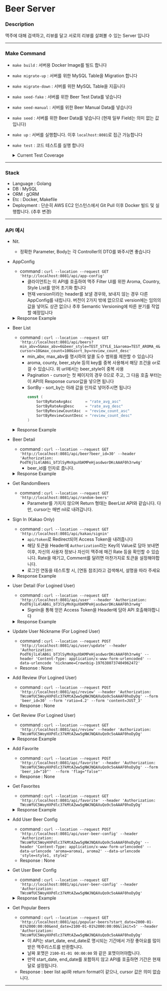 # Beer Server


### Description
맥주에 대해 검색하고, 리뷰를 달고 서로의 리뷰를 살펴볼 수 있는 Server 입니다

--- 
### Make Command
* `make build` : 서버용 Docker Image를 빌드 합니다
* `make migrate-up` : 서버를 위한 MySQL Table을 Migration 합니다
* `make migrate-down` : 서버를 위한 MySQL Table을 지웁니다
* `make seed-fake` : 서버를 위한 Beer Test Data를 넣습니다
* `make seed-manual` : 서버를 위한 Beer Manual Data를 넣습니다
* `make seed` : 서버를 위한 Beer Data를 넣습니다 (현재 일부 Field는 의미 없는 값입니다)
* `make up` : 서버를 실행합니다. 이후 `localhost:8081`로 접근 가능합니다 
* `make test` : 코드 테스트를 실행 합니다
    <details>
    <summary>Current Test Coverage</summary>
    <p>

    ```bash
    go test ./... -coverprofile cover.out


    ?       github.com/UdonSari/beer-server/controller      [no test files]
    ok      github.com/UdonSari/beer-server/controller/beersvc      0.749s  coverage: 0.0% of statements [no tests to run]
    ?       github.com/UdonSari/beer-server/controller/beersvc/dto  [no test files]
    ok      github.com/UdonSari/beer-server/controller/usersvc      0.567s  coverage: 0.0% of statements [no tests to run]
    ?       github.com/UdonSari/beer-server/controller/usersvc/dto  [no test files]
    ok      github.com/UdonSari/beer-server/domain/beer     1.011s  coverage: 88.1% of statements
    ok      github.com/UdonSari/beer-server/domain/beer/repo        0.386s  coverage: 0.0% of statements [no tests to run]
    ok      github.com/UdonSari/beer-server/domain/user     0.375s  coverage: 0.0% of statements [no tests to run]
    ok      github.com/UdonSari/beer-server/domain/user/repo        0.993s  coverage: 0.0% of statements [no tests to run]
    ?       github.com/UdonSari/beer-server/main    [no test files]
    ok      github.com/UdonSari/beer-server/main/server     1.167s  coverage: 0.0% of statements [no tests to run]
    ?       github.com/UdonSari/beer-server/migration       [no test files]
    ?       github.com/UdonSari/beer-server/migration/commands      [no test files]
    ?       github.com/UdonSari/beer-server/util    [no test files]
    ```

    ```bash
    go tool cover -func cover.out


    github.com/UdonSari/beer-server/controller/beersvc/controller.go:25:    NewController                   0.0%
    github.com/UdonSari/beer-server/controller/beersvc/controller.go:39:    GetBeers                        0.0%
    github.com/UdonSari/beer-server/controller/beersvc/controller.go:109:   GetBeer                         0.0%
    github.com/UdonSari/beer-server/controller/beersvc/controller.go:186:   AddReview                       0.0%
    github.com/UdonSari/beer-server/controller/beersvc/controller.go:217:   GetReview                       0.0%
    github.com/UdonSari/beer-server/controller/beersvc/controller.go:251:   GetAppConfig                    0.0%
    github.com/UdonSari/beer-server/controller/beersvc/controller.go:261:   getDummyAppConfig               0.0%
    github.com/UdonSari/beer-server/controller/usersvc/controller.go:21:    NewController                   0.0%
    github.com/UdonSari/beer-server/controller/usersvc/controller.go:33:    SignInKakao                     0.0%
    github.com/UdonSari/beer-server/controller/usersvc/controller.go:47:    GetToken                        0.0%
    github.com/UdonSari/beer-server/controller/usersvc/controller.go:64:    GetUser                         0.0%
    github.com/UdonSari/beer-server/controller/usersvc/controller.go:79:    UpdateNickName                  0.0%
    github.com/UdonSari/beer-server/domain/beer/repo/beerrepo.go:29:        New                             0.0%
    github.com/UdonSari/beer-server/domain/beer/repo/beerrepo.go:36:        AddBeer                         0.0%
    github.com/UdonSari/beer-server/domain/beer/repo/beerrepo.go:43:        GetBeer                         0.0%
    github.com/UdonSari/beer-server/domain/beer/repo/beerrepo.go:59:        GetBeers                        0.0%
    github.com/UdonSari/beer-server/domain/beer/repo/beerrepo.go:140:       UpdateBeerRateAvg               0.0%
    github.com/UdonSari/beer-server/domain/beer/repo/beerrepo.go:145:       AddReview                       0.0%
    github.com/UdonSari/beer-server/domain/beer/repo/beerrepo.go:171:       GetReviews                      0.0%
    github.com/UdonSari/beer-server/domain/beer/repo/beerrepo.go:190:       GetReviewCount                  0.0%
    github.com/UdonSari/beer-server/domain/beer/repo/beerrepo.go:196:       GetReviewByBeerIDAndUserID      0.0%
    github.com/UdonSari/beer-server/domain/beer/repo/beerrepo.go:211:       GetReviewsByUserID              0.0%
    github.com/UdonSari/beer-server/domain/beer/repo/mapper.go:12:          mapDBReviewToReview             0.0%
    github.com/UdonSari/beer-server/domain/beer/repo/mapper.go:23:          mapReviewToDBReview             0.0%
    github.com/UdonSari/beer-server/domain/beer/repo/mapper.go:32:          mapBeerToDBBeer                 0.0%
    github.com/UdonSari/beer-server/domain/beer/repo/mapper.go:46:          mapDBBeerToBeer                 0.0%
    github.com/UdonSari/beer-server/domain/beer/repo/mapper.go:62:          splitAndGetArray                0.0%
    github.com/UdonSari/beer-server/domain/beer/repo/mapper.go:67:          splitAndGetString               0.0%
    github.com/UdonSari/beer-server/domain/beer/repo/model.go:29:           TableName                       0.0%
    github.com/UdonSari/beer-server/domain/beer/repo/model.go:42:           TableName                       0.0%
    github.com/UdonSari/beer-server/domain/beer/usecase.go:26:              NewUseCase                      100.0%
    github.com/UdonSari/beer-server/domain/beer/usecase.go:33:              AddBeer                         100.0%
    github.com/UdonSari/beer-server/domain/beer/usecase.go:37:              GetBeers                        100.0%
    github.com/UdonSari/beer-server/domain/beer/usecase.go:41:              GetBeer                         100.0%
    github.com/UdonSari/beer-server/domain/beer/usecase.go:45:              AddReview                       88.9%
    github.com/UdonSari/beer-server/domain/beer/usecase.go:76:              GetReviews                      100.0%
    github.com/UdonSari/beer-server/domain/beer/usecase.go:80:              GetReviewsByUserID              100.0%
    github.com/UdonSari/beer-server/domain/beer/usecase.go:84:              GetReviewByBeerIDAndUserID      100.0%
    github.com/UdonSari/beer-server/domain/beer/usecase.go:88:              GetRelatedBeers                 100.0%
    github.com/UdonSari/beer-server/domain/beer/usecase.go:123:             getRelatedBeersWithQueryArgs    100.0%
    github.com/UdonSari/beer-server/domain/beer/valueobject.go:45:          IsValidSortBy                   0.0%
    github.com/UdonSari/beer-server/domain/user/mapper.go:14:               NewMapper                       0.0%
    github.com/UdonSari/beer-server/domain/user/mapper.go:18:               MapKakaoUserToUser              0.0%
    github.com/UdonSari/beer-server/domain/user/mapper.go:30:               getRandomNickName               0.0%
    github.com/UdonSari/beer-server/domain/user/repo/mapper.go:7:           mapDBUserToUser                 0.0%
    github.com/UdonSari/beer-server/domain/user/repo/mapper.go:19:          mapUserToDBUser                 0.0%
    github.com/UdonSari/beer-server/domain/user/repo/model.go:16:           TableName                       0.0%
    github.com/UdonSari/beer-server/domain/user/repo/userrepo.go:20:        New                             0.0%
    github.com/UdonSari/beer-server/domain/user/repo/userrepo.go:26:        GetUserByExternalID             0.0%
    github.com/UdonSari/beer-server/domain/user/repo/userrepo.go:43:        GetUserByID                     0.0%
    github.com/UdonSari/beer-server/domain/user/repo/userrepo.go:58:        CreateUser                      0.0%
    github.com/UdonSari/beer-server/domain/user/repo/userrepo.go:69:        UpdateNickName                  0.0%
    github.com/UdonSari/beer-server/domain/user/usecase.go:37:              NewUseCase                      0.0%
    github.com/UdonSari/beer-server/domain/user/usecase.go:45:              CreateUser                      0.0%
    github.com/UdonSari/beer-server/domain/user/usecase.go:49:              GetToken                        0.0%
    github.com/UdonSari/beer-server/domain/user/usecase.go:82:              GetUser                         0.0%
    github.com/UdonSari/beer-server/domain/user/usecase.go:145:             GetUserByID                     0.0%
    github.com/UdonSari/beer-server/domain/user/usecase.go:149:             GetUserByExternalID             0.0%
    github.com/UdonSari/beer-server/domain/user/usecase.go:153:             UpdateNickName                  0.0%
    github.com/UdonSari/beer-server/main/server/customcontext.go:15:        User                            0.0%
    github.com/UdonSari/beer-server/main/server/customcontext.go:28:        UserMust                        0.0%
    github.com/UdonSari/beer-server/main/server/dependency.go:25:           NewDependency                   0.0%
    github.com/UdonSari/beer-server/main/server/dependency.go:29:           MysqlDB                         0.0%
    github.com/UdonSari/beer-server/main/server/dependency.go:48:           BeerCacheDuration               0.0%
    github.com/UdonSari/beer-server/main/server/dependency.go:52:           Host                            0.0%
    github.com/UdonSari/beer-server/main/server/dependency.go:56:           PortStr                         0.0%
    github.com/UdonSari/beer-server/main/server/dependency.go:60:           PortInt                         0.0%
    github.com/UdonSari/beer-server/main/server/dependency.go:64:           ServerEnv                       0.0%
    github.com/UdonSari/beer-server/main/server/dependency.go:68:           getEnvOrExit                    0.0%
    github.com/UdonSari/beer-server/main/server/dependency.go:76:           getInt64Env                     0.0%
    github.com/UdonSari/beer-server/main/server/server.go:32:               Init                            0.0%
    github.com/UdonSari/beer-server/main/server/server.go:38:               Start                           0.0%
    github.com/UdonSari/beer-server/main/server/server.go:51:               engine                          0.0%
    github.com/UdonSari/beer-server/main/server/server.go:90:               registerRoute                   0.0%
    github.com/UdonSari/beer-server/main/server/server.go:95:               New                             0.0%
    total:                                                                  (statements)                    10.1%
    ```
    </p>
    </details>
---
### Stack
* Language : Golang
* DB : MySQL
* ORM : gORM 
* Etc : Docker, Makefile
* Deployment : 단순히 AWS EC2 인스턴스에서 Git Pull 이후 Docker 빌드 및 실행합니다. (추후 변경)

---
### API 예시
* Nit.
    * 정확한 Parameter, Body는 각 Controller의 DTO를 봐주시면 좋습니다
* AppConfig
    * command : `curl --location --request GET 'http://localhost:8081/api/app-config'`
        * 클라이언트는 이 API를 호출하여 맥주 Filter UI를 위한 Aroma, Country, Style List를 얻어 초기화 합니다
        * 현재 version이라는 header를 보낼 경우와, 보내지 않는 경우 다른 AppConfig를 내립니다. 버전이 2가지 밖에 없으므로 version에는 임의의 값을 넣어도 상관 없으나 추후 Semantic Versioning에 따른 분기를 작업할 예정입니다
    <details>
    <summary>Response Example</summary>
    <p> V1

    ```json
    {
        "result": {
            "aroma_list": [
                "malty",
                "bicuity",
                "caramel",
                "roast",
                "coffee",
                "burnt",
                "grass",
                "blueberry",
                "banana",
                "pineapple",
                "apricot",
                "pear",
                "apple",
                "peach",
                "mango",
                "lemon",
                "orange",
                "grapefruit",
                "vinegar",
                "nutty"
            ],
            "country_list": [
                "USA",
                "Begium",
                "Genmany",
                "Korea",
                "UK",
                "Czech",
                "France"
            ],
            "style_list": [
                "Porter",
                "Stout",
                "Pilsener",
                "Light Lager",
                "Scotch Ale",
                "Saison",
                "Pale Ale",
                "Brown Ale",
                "India Pale Ale",
                "Gose",
                "Quadrupel",
                "Tripel",
                "Lambic"
            ],
            "min_abv": 0,
            "max_abv": 15
        }
    }
    ```
    </p>
    <p> V2

    ```json
    {
        "result": {
            "aroma_list": [
                "Malty",
                "Caramel",
                "Roast",
                "Coffee",
                "Grass",
                "Banana",
                "Apple",
                "Peach",
                "Mango",
                "Orange",
                "Spicy",
                "Vinegar",
                "Nutty",
                "Pineapple",
                "Melon",
                "Blackberry",
                "Chocolate",
                "Cherry",
                "Lemon",
                "Passion Fruit",
                "Grapefruit"
            ],
            "country_list": [
                "USA",
                "Begium",
                "Genmany",
                "Korea",
                "UK",
                "Czech",
                "France"
            ],
            "style_list": {
                "Ale": {
                    "Ale": [
                        "Ale",
                        "Abbey Ale",
                        "Amber Ale",
                        "American Pale Ale",
                        "Brown Belgian Strong Ale",
                        "Blonde Ale",
                        "Brown Ale",
                        "Saison",
                        "Golden Ale",
                        "Hop Ale",
                        "Irish Ale",
                        "Light Ale",
                        "Old Ale",
                        "Pale Ale",
                        "Quadrupel Ale",
                        "Red Ale",
                        "Sparkling Ale",
                        "Summer Ale",
                        "Trappist Ale",
                        "Tripel Ale",
                        "White Ale",
                        "Wheat Ale",
                        "Wit Ale",
                        "Barley Wine",
                        "Dubbel Ale",
                        "Dark Ale",
                        "Wild Ale",
                        "Pumpkin Ale"
                    ],
                    "Dark Beer": [
                        "Dark Beer",
                        "Porter",
                        "Stout",
                        "Baltic Porter",
                        "Bourbon County Stout",
                        "Imperial Porter",
                        "Imperial Stout",
                        "Irish Stout",
                        "Sweet Stout",
                        "Schwarz",
                        "Milk Stout"
                    ],
                    "IPA": [
                        "IPA",
                        "American IPA",
                        "Black IPA",
                        "Belgian IPA",
                        "Double IPA",
                        "Hazy IPA",
                        "Imperial IPA",
                        "Rye IPA",
                        "Session IPA",
                        "Sour IPA",
                        "Smoothie IPA",
                        "Wheat IPA"
                    ],
                    "Wheat Beer": [
                        "Wheat Beer",
                        "Belgian White",
                        "Hefeweizen",
                        "Witbier",
                        "Weizen",
                        "Dunkel Weizen",
                        "Weisse"
                    ]
                },
                "Lambic": {
                    "Lambic": [
                        "Lambic",
                        "Gueuze"
                    ]
                },
                "Larger": {
                    "Bock": [
                        "Bock",
                        "Weizen Bock",
                        "Double Bock",
                        "MaiBock"
                    ],
                    "Larger": [
                        "Lager",
                        "Amber Lager",
                        "Dark Lager",
                        "Helles Lager",
                        "India Pale Lager",
                        "Pale Lager",
                        "Rauchbier",
                        "Kellerbier",
                        "Marzen",
                        "Dunkel"
                    ]
                },
                "etc": {
                    "etc": [
                        "Radler",
                        "Cider",
                        "Gose",
                        "Gluten Free",
                        "Kolsch",
                        "Low Alcohol",
                        "Ginger Beer"
                    ]
                }
            },
            "min_abv": 0,
            "max_abv": 15
        }
    }
    ```
    </p>
    </details>
* Beer List
    * command : `curl --location --request GET 'http://localhost:8081/api/beers?min_abv=5&max_abv=6&beer_style=TEST_STYLE_1&aroma=TEST_AROMA_4&cursor=10&max_count=100&sort_by=review_count_desc'`
        * min_abv, max_abv를 명시하여 알콜 도수 범위를 제한할 수 있습니다
        * aroma, county, beer_style 등의 key를 중복 사용해서 해당 조건을 or로 걸 수 있습니다. 위 url에서는 beer_style이 중복 사용
        * Pagination - cursor는 첫 페이지의 경우 0으로 주고, 그 다음 호출 부터는 이 API의 Response cursor값을 넣으면 됩니다
        * SortBy - sort_by는 아래 값을 인자로 넣어주시면 됩니다
            ```go
            const (
                SortByRateAvgAsc      = "rate_avg_asc"
                SortByRateAvgDesc     = "rate_avg_desc"
                SortByReviewCountAsc  = "review_count_asc"
                SortByReviewCountDesc = "review_count_desc"
            )
            ```
    <details>
    <summary>Response Example</summary>
    <p>

    ```json
    {
        "result": {
            "beers": [
                {
                    "id": 9,
                    "name": "유레카 서울",
                    "brewery": "더부스",
                    "abv": 6.5,
                    "country": "Korea",
                    "beer_style": "ETC",
                    "aroma": [
                        "Peach"
                    ],
                    "thumbnail_image": "http://127.0.0.1:8081/static/thebooth_eurekaseoul.png",
                    "rate_avg": 0,
                    "review_count": 0,
                    "favorite_flag": false
                },
                {
                    "id": 10,
                    "name": "LIFE IPA 마릴린먼로",
                    "brewery": "크래프트브로스",
                    "abv": 6.5,
                    "country": "Korea",
                    "beer_style": "New England IPA",
                    "aroma": [
                        "Orange",
                        "Pineapple"
                    ],
                    "thumbnail_image": "http://127.0.0.1:8081/static/craftbros_lifeipamarilynmonroe.png",
                    "rate_avg": 4.5,
                    "review_count": 1,
                    "favorite_flag": false
                },
                {
                    "id": 11,
                    "name": "LIFE IPA 체게바라",
                    "brewery": "크래프트브로스",
                    "abv": 6.5,
                    "country": "Korea",
                    "beer_style": "New England IPA",
                    "aroma": [
                        "Orange",
                        "Pineapple"
                    ],
                    "thumbnail_image": "http://127.0.0.1:8081/static/craftbros_lifeipacheguevara.png",
                    "rate_avg": 0,
                    "review_count": 0,
                    "favorite_flag": true
                }
            ],
            "next_cursor": 11
        }
    }
    ```
    </p>
    </details>
* Beer Detail
    * command : `curl --location --request GET 'http://localhost:8081/api/beer?beer_id=30' --header 'Authorization: PodT6jlL4lAB6i_bT3lSyMnXguXbKMPeHjasdworDKcAAAF0h3rw4g'`
        * beer_id를 인자로 줍니다.
    <details>
    <summary>Response Example</summary>
    <p>

    ```json
    {
        "result": {
            "beer": {
                "id": 8,
                "name": "LGBTQ Smoothie IPA",
                "brewery": "더부스",
                "abv": 7.5,
                "country": "Korea",
                "beer_style": "India Pale Ale",
                "aroma": [
                    "Blackberry"
                ],
                "image_url": [
                    "http://127.0.0.1:8081/static/thebooth_lgbtqsmoothieipa.png"
                ],
                "thumbnail_image": "http://127.0.0.1:8081/static/thebooth_lgbtqsmoothieipa.png",
                "reviews": null,
                "rate_avg": 0,
                "review_count": 0,
                "favorite_flag": false
            },
            "related_beers": {
                "aroma_related": null,
                "style_related": [
                    {
                        "id": 1,
                        "name": "ㅋ IPA",
                        "brewery": "더부스",
                        "abv": 4.5,
                        "country": "Korea",
                        "beer_style": "India Pale Ale",
                        "aroma": [
                            "Peach",
                            "Mango"
                        ],
                        "thumbnail_image": "http://127.0.0.1:8081/static/thebooth_kieukipa.png",
                        "rate_avg": 0,
                        "review_count": 0,
                        "favorite_flag": false
                    },
                    {
                        "id": 5,
                        "name": "경리단 힙스터",
                        "brewery": "더부스",
                        "abv": 4.5,
                        "country": "Korea",
                        "beer_style": "India Pale Ale",
                        "aroma": [
                            "Orange",
                            "Grass"
                        ],
                        "thumbnail_image": "http://127.0.0.1:8081/static/thebooth_gyunglidanhipster.png",
                        "rate_avg": 0,
                        "review_count": 0,
                        "favorite_flag": false
                    }
                ],
                "randomly_related": [
                    {
                        "id": 3,
                        "name": "윗 마이 엑스",
                        "brewery": "더부스",
                        "abv": 5.5,
                        "country": "Korea",
                        "beer_style": "Witbier",
                        "aroma": [
                            "Orange",
                            "Spicy",
                            "Grass"
                        ],
                        "thumbnail_image": "http://127.0.0.1:8081/static/thebooth_witmyex.png",
                        "rate_avg": 0,
                        "review_count": 0,
                        "favorite_flag": false
                    },
                    {
                        "id": 4,
                        "name": "국민 IPA",
                        "brewery": "더부스",
                        "abv": 6.5,
                        "country": "Korea",
                        "beer_style": "India Pale Ale",
                        "aroma": [
                            "Orange",
                            "Pineapple",
                            "Melon"
                        ],
                        "thumbnail_image": "http://127.0.0.1:8081/static/thebooth_kookminipa.png",
                        "rate_avg": 0,
                        "review_count": 0,
                        "favorite_flag": false
                    },
                    {
                        "id": 1,
                        "name": "ㅋ IPA",
                        "brewery": "더부스",
                        "abv": 4.5,
                        "country": "Korea",
                        "beer_style": "India Pale Ale",
                        "aroma": [
                            "Peach",
                            "Mango"
                        ],
                        "thumbnail_image": "http://127.0.0.1:8081/static/thebooth_kieukipa.png",
                        "rate_avg": 0,
                        "review_count": 0,
                        "favorite_flag": false
                    }
                ]
            }
        }
    }
    ```
    </p>
    </details>
* Get RandomBeers
    * command : `curl --location --request GET 'http://localhost:8081/api/random-beers'`
        * Parameter를 가지지 않으며 Return 형태는 BeerList API와 같습니다. 다만, cursor는 매번 nil로 내려갑니다.
* Sign In (Kakao Only)
    * command : `curl --location --request GET 'http://localhost:8081/api/kakao/signin'` 
        * `api/token`로 Redirect되어 Access Token을 내려줍니다
        * 해당 토큰을 Header에 `Authorization`라는 Key의 Value로 담아 보내면 이후, 자신의 사용자 정보나 자신이 맥주에 매긴 Rate 등을 확인할 수 있습니다. Rate을 매기고, Comment를 달려면 마찬가지로 토큰을 설정해야합니다.
        * 로그인 연동을 테스트할 시, [연동 참조]라고 검색해서, 설명을 따라 주세요
    <details>
    <summary>Response Example</summary>
    <p>

    ```json
    {
        "access_token": "ABC"
    }
    ```
    </p>
    </details>
* User Detail (For Logined User)
    * command : `curl --location --request GET 'http://localhost:8081/api/user' --header 'Authorization: PodT6jlL4lAB6i_bT3lSyMnXguXbKMPeHjasdworDKcAAAF0h3rw4g'` 
        * SignIn을 통해 얻은 Access Token을 Header에 담아 API 호출해야합니다
    <details>
    <summary>Response Example</summary>
    <p>

    ```json
    {
        "result": {
            "id": 101,
            "external_id": "0",
            "nickname": "Crownbig-1976380737404962472",
            "profile_image": "",
            "thumbnail_image": ""
        }
    }
    ```
    </p>
    </details>
* Update User Nickname (For Logined User)
    * command : `curl --location --request POST 'http://localhost:8081/api/user/update' --header 'Authorization: PodT6jlL4lAB6i_bT3lSyMnXguXbKMPeHjasdworDKcAAAF0h3rw4g' --header 'Content-Type: application/x-www-form-urlencoded' --data-urlencode 'nickname=Crownbig-1976380737404962472'`
    * Resonse : None
* Add Review (For Logined User)
    * command : `curl --location --request POST 'http://localhost:8081/api/review' --header 'Authorization: TWcoWfUC5WoyHXPdlc37kMtAZww5gNWJNQAXuQo9c5oAAAF0hoDyDg' --form 'beer_id=30' --form 'ratio=4.2' --form 'content=JUST_3'`
    * Response : None
* Get Review (For Logined User)
    * command : `curl --location --request GET 'http://localhost:8081/api/review' --header 'Authorization: TWcoWfUC5WoyHXPdlc37kMtAZww5gNWJNQAXuQo9c5oAAAF0hoDyDg'`
    <details>
    <summary>Response Example</summary>
    <p>

    ```json
    {
        "result": [
            {
                "beer": {
                    "id": 30,
                    "name": "TEST_NAME_4137880265740432633",
                    "brewery": "TEST_BREWAERY_86",
                    "abv": 2.85,
                    "country": "TEST_COUNTRY_0",
                    "beer_style": "TEST_STYLE_4",
                    "aroma": [
                        "TEST_AROMA_1",
                        "TEST_AROMA_2",
                        "TEST_AROMA_1"
                    ],
                    "thumbnail_image": "https://picsum.photos/320/480",
                    "rate_avg": 3.64
                },
                "content": "JUST_3",
                "ratio": 4.2,
                "user_id": 101,
                "nickname": "Crownbig-1976380737404962472"
            },
            {
                "beer": {
                    "id": 33,
                    "name": "TEST_NAME_520284185256194436",
                    "brewery": "TEST_BREWAERY_78",
                    "abv": 9.52,
                    "country": "TEST_COUNTRY_5",
                    "beer_style": "TEST_STYLE_1",
                    "aroma": [
                        "TEST_AROMA_3",
                        "TEST_AROMA_3",
                        "TEST_AROMA_3"
                    ],
                    "thumbnail_image": "https://picsum.photos/320/480",
                    "rate_avg": 3.73
                },
                "content": "JUST_4",
                "ratio": 4.2,
                "user_id": 101,
                "nickname": "Crownbig-1976380737404962472"
            }
        ]
    }
    ```
    </p>
    </details>
* Add Favorite
    * command : `curl --location --request POST 'http://localhost:8081/api/favorite' --header 'Authorization: TWcoWfUC5WoyHXPdlc37kMtAZww5gNWJNQAXuQo9c5oAAAF0hoDyDg' --form 'beer_id="10"'  --form 'flag="false"'`
    * Response : None
* Get Favorites
    * command : `curl --location --request GET 'http://localhost:8081/api/favorite' --header 'Authorization: TWcoWfUC5WoyHXPdlc37kMtAZww5gNWJNQAXuQo9c5oAAAF0hoDyDg'`
    <details>
    <summary>Response Example</summary>
    <p>

    ```json
    {
        "result": [
            {
                "beer": {
                    "id": 11,
                    "name": "LIFE IPA 체게바라",
                    "brewery": "크래프트브로스",
                    "abv": 6.5,
                    "country": "Korea",
                    "beer_style": "New England IPA",
                    "aroma": [
                        "Orange",
                        "Pineapple"
                    ],
                    "thumbnail_image": "http://127.0.0.1:8081/static/craftbros_lifeipacheguevara.png",
                    "rate_avg": 0,
                    "review_count": 0,
                    "favorite_flag": true
                },
                "user_id": 1,
                "beer_id": 11
            },
            {
                "beer": {
                    "id": 15,
                    "name": "헌치백 세션 IPA",
                    "brewery": "플레이그라운드",
                    "abv": 4,
                    "country": "Korea",
                    "beer_style": "India Pale Ale",
                    "aroma": [
                        "Orange"
                    ],
                    "thumbnail_image": "http://127.0.0.1:8081/static/playground_hunchback.png",
                    "rate_avg": 0,
                    "review_count": 0,
                    "favorite_flag": true
                },
                "user_id": 1,
                "beer_id": 15
            }
        ]
    }
    ```
    </p>
    </details>
* Add User Beer Config
    * command : `curl --location --request POST 'http://localhost:8081/api/user-beer-config' --header 'Authorization: TWcoWfUC5WoyHXPdlc37kMtAZww5gNWJNQAXuQo9c5oAAAF0hoDyDg' --header 'Content-Type: application/x-www-form-urlencoded' --data-urlencode 'aroma=aroma1, aroma2' --data-urlencode 'style=style1, style2'`
    * Response : None
* Get User Beer Config
    * command : `curl --location --request GET 'http://localhost:8081/api/user-beer-config' --header 'Authorization: TWcoWfUC5WoyHXPdlc37kMtAZww5gNWJNQAXuQo9c5oAAAF0hoDyDg'`
    <details>
    <summary>Response Example</summary>
    <p>

    ```json
    {
        "result": {
            "Aroma": [
                "aroma1, aroma2"
            ],
            "Style": [
                "style1, style2"
            ]
        }
    }
    ```
    </p>
    </details>
* Get Popular Beers
    * command : `curl --location --request GET 'http://localhost:8081/api/popular-beers?start_date=2000-01-01%2000:00:00&end_date=2100-01-01%2000:00:00&limit=5' --header 'Authorization: TWcoWfUC5WoyHXPdlc37kMtAZww5gNWJNQAXuQo9c5oAAAF0hoDyDg'`
        * 이 API는 start_date, end_date로 명시되는 기간에서 가장 좋아요를 많이 받은 맥주리스트를 반환합니다.
        * 날짜 포맷은 `2100-01-01 00:00:00` 와 같은 포맷이어야합니다.
        * 만약 start_date, end_date를 포함하지 않고 API를 호출하면 기간은 현재 달로 설정됩니다.
    * Response : beer list api와 return format이 같으나, cursor 값은 의미 없습니다.


---

